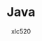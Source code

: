 ---
author: xlc520
title: Java
description: Java
time: 
category: Java
tag: Java
article: true
timeline: true
icon: 
password: 
---